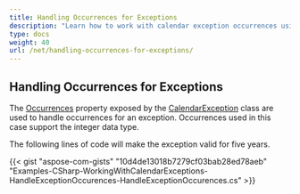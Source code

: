 ```yaml
---
title: Handling Occurrences for Exceptions
description: "Learn how to work with calendar exception occurrences using Aspose.Tasks for .NET."
type: docs
weight: 40
url: /net/handling-occurrences-for-exceptions/
---
```


## **Handling Occurrences for Exceptions**
The [Occurrences](https://apireference.aspose.com/tasks/net/aspose.tasks/calendarexception/properties/occurrences) property exposed by the [CalendarException](https://apireference.aspose.com/tasks/net/aspose.tasks/calendarexception) class are used to handle occurrences for an exception. Occurrences used in this case support the integer data type.

The following lines of code will make the exception valid for five years.

{{< gist "aspose-com-gists" "10d4de13018b7279cf03bab28ed78aeb" "Examples-CSharp-WorkingWithCalendarExceptions-HandleExceptionOccurences-HandleExceptionOccurences.cs" >}}
